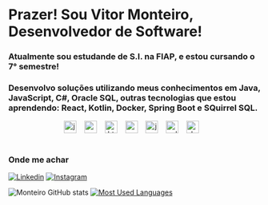 # Prazer! Sou Vitor Monteiro, Desenvolvedor de Software!
### Atualmente sou estudande de S.I. na FIAP, e estou cursando o 7° semestre!
### Desenvolvo soluções utilizando meus conhecimentos em Java, JavaScript, C#, Oracle SQL, outras tecnologias que estou aprendendo: React, Kotlin, Docker, Spring Boot e SQuirrel SQL.


<div align="center">
  <img src="https://cdn.jsdelivr.net/gh/devicons/devicon/icons/java/java-original.svg" height="25" alt="java logo"  />
  <img width="8" />
  <img src="https://cdn.jsdelivr.net/gh/devicons/devicon/icons/csharp/csharp-original.svg" height="25" alt="csharp logo"  />
  <img width="8" />
  <img src="https://cdn.jsdelivr.net/gh/devicons/devicon/icons/html5/html5-original.svg" height="25" alt="html5 logo"  />
  <img width="8" />
  <img src="https://cdn.jsdelivr.net/gh/devicons/devicon/icons/css3/css3-original.svg" height="25" alt="css3 logo"  />
  <img width="8" />
  <img src="https://cdn.jsdelivr.net/gh/devicons/devicon/icons/javascript/javascript-plain.svg" height="25" alt="javascript logo"  />
  <img width="8" />
  <img src="https://cdn.jsdelivr.net/gh/devicons/devicon/icons/sqldeveloper/sqldeveloper-original.svg" height="25" alt="sql developer logo"  />
  <img width="8" />
  <img src="https://cdn.jsdelivr.net/gh/devicons/devicon/icons/docker/docker-original.svg" height="25" alt="docker logo"  />
  <img width="8" />
</div>

#
<h3 align="left">Onde me achar</h2>

[![Linkedin](https://img.shields.io/badge/LinkedIn-515151?style=for-the-badge&logo=linkedin&logoColor=0077B5)](https://www.linkedin.com/in/vitormfrancisco/) [![Instagram](https://img.shields.io/badge/Instagram-515151?style=for-the-badge&logo=instagram&logoColor=E4405F)](https://www.instagram.com/vitor.monteeiro/)

![Monteiro GitHub stats](https://github-readme-stats-git-masterrstaa-rickstaa.vercel.app/api?username=vitormonteirof&hide_title=true&show_icons=true&include_all_commits=true&count_private=true&line_height=25&hide=issues&theme=dark)
[![Most Used Languages](https://github-readme-stats-git-masterrstaa-rickstaa.vercel.app/api/top-langs/?username=vitormonteirof&line_height=10&card_width=290&layout=compact&hide=makefile,cmake&langs_count=4&&theme=dark)](https://github.com/vitormonteirof/github-readme-stats)

